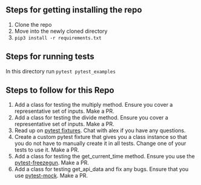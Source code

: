 ## Steps for getting installing the repo

1. Clone the repo
2. Move into the newly cloned directory
3. `pip3 install -r requirements.txt`




## Steps for running tests
In this directory run `pytest pytest_examples`


## Steps to follow for this Repo
1. Add a class for testing the multiply method. Ensure you cover a representative set of inputs. Make a PR.
2. Add a class for testing the divide method. Ensure you cover a representative set of inputs. Make a PR.
3. Read up on [pytest fixtures](https://docs.pytest.org/en/6.2.x/fixture.html). Chat with alex if you have any questions.
4. Create a custom pytest fixture that gives you a class instance so that you do not have to manually create it in all tests. Change one of your tests to use it. Make a PR.
5. Add a class for testing the get_current_time method. Ensure you use the [pytest-freezegun](https://pypi.org/project/pytest-freezegun/). Make a PR.
6. Add a class for testing get_api_data and fix any bugs. Ensure that you use [pytest-mock](https://github.com/pytest-dev/pytest-mock). Make a PR.
